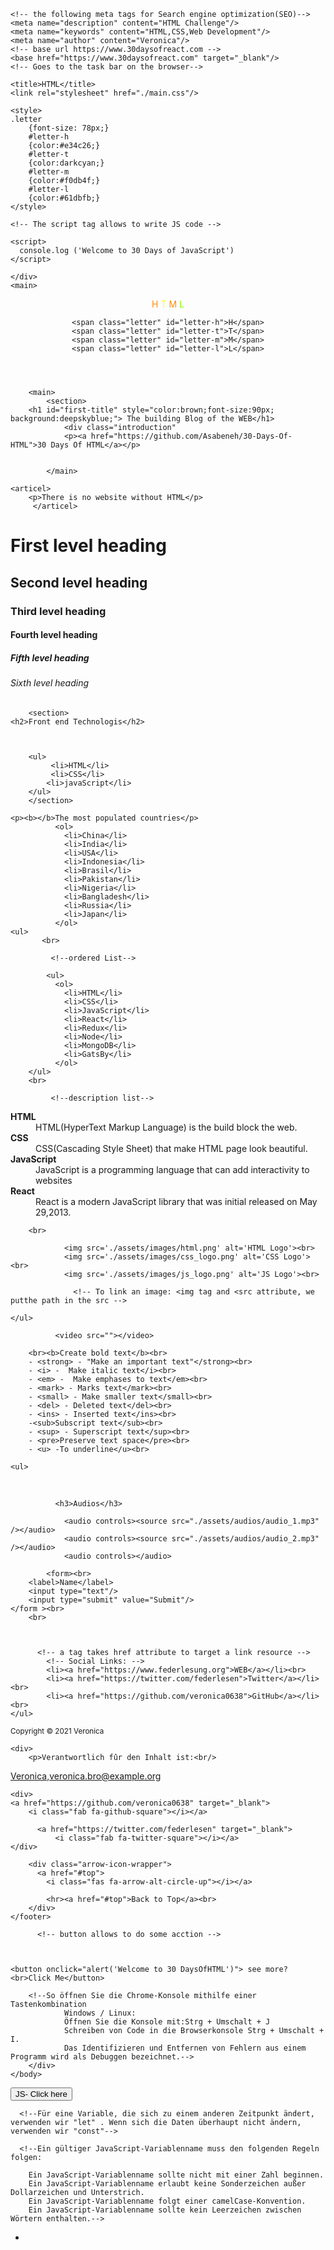 <!DOCTYPE html>
  <html lang="en">
   
<head>
  <meta charset="UTF-8"/> 
   <meta name="viewport" content="width=device-width,initial-scale=1.0"/><link rel="stylesheet" href="style.css"/>
    
    <!-- the following meta tags for Search engine optimization(SEO)-->
    <meta name="description" content="HTML Challenge"/>
    <meta name="keywords" content="HTML,CSS,Web Development"/>
    <meta name="author" content="Veronica"/>
    <!-- base url https://www.30daysofreact.com -->
    <base href="https://www.30daysofreact.com" target="_blank"/>
    <!-- Goes to the task bar on the browser-->
    
    <title>HTML</title>
    <link rel="stylesheet" href="./main.css"/>
    
    <style>
    .letter 
        {font-size: 78px;}
        #letter-h
        {color:#e34c26;}
        #letter-t
        {color:darkcyan;}
        #letter-m
        {color:#f0db4f;}
        #letter-l
        {color:#61dbfb;}
    </style>
    
    <!-- The script tag allows to write JS code -->
    
    <script>
      console.log ('Welcome to 30 Days of JavaScript')
    </script>
    
</head>
    
<body>
    <div id="root">
      <div class="wrapper">  
            
        
    </div>
    <main>
<header class="banner" id="top">
    <span style="color:darkorange">H</span>
    <span style="color:yellow">T</span>
    <span style="color:darkorange">M</span>
    <span style="color:chartreuse">L</span>
    
    <span class="letter" id="letter-h">H</span>
    <span class="letter" id="letter-t">T</span>
    <span class="letter" id="letter-m">M</span>
    <span class="letter" id="letter-l">L</span>
    
</header>
         </main>   
    
        <main>
            <section>
        <h1 id="first-title" style="color:brown;font-size:90px; background:deepskyblue;"> The building Blog of the WEB</h1>
                <div class="introduction"
                <p><a href="https://github.com/Asabeneh/30-Days-Of-HTML">30 Days Of HTML</a></p>
            
    
            </main>
        
    <articel>  
        <p>There is no website without HTML</p>
         </articel>      
    
            
  <div>
    <h1>First level heading</h1>
    <h2>Second level heading</h2>
    <h3>Third level heading</h3>
    <h4>Fourth level heading</h4>
    <h5>Fifth level heading</h5>
    <h6>Sixth level heading</h6>
        <!--h1 is 32px (2em)
            h2 is 24px (1.5em)
            h3 is 20.8px (1.3em)
            h4 is 16px (1em)
            h5 is 12.8px (0.8em)
            h6 is 11.2px (0.7em--> 
      
</div> 

        <section> 
    <h2>Front end Technologis</h2>
            
            
          
        <ul>
             <li>HTML</li>
             <li>CSS</li>
            <li>javaScript</li>
        </ul>
        </section>  
    
    <p><b></b>The most populated countries</p>
              <ol>
                <li>China</li>
                <li>India</li>
                <li>USA</li>
                <li>Indonesia</li>
                <li>Brasil</li>
                <li>Pakistan</li>
                <li>Nigeria</li>
                <li>Bangladesh</li>
                <li>Russia</li>
                <li>Japan</li>
              </ol>
    <ul>
           <br>
        
             <!--ordered List-->
            
            <ul>
              <ol>
                <li>HTML</li>
                <li>CSS</li>
                <li>JavaScript</li>
                <li>React</li>
                <li>Redux</li>
                <li>Node</li>
                <li>MongoDB</li>
                <li>GatsBy</li>
              </ol>
        </ul>
        <br>
        
             <!--description list-->
    
<dl>
        <dt><b>HTML</b></dt>
            <dd>HTML(HyperText Markup Language) is the build block the web.</dd>
        <dt><b>CSS</b></dt>
            <dd>CSS(Cascading Style Sheet) that make HTML page look beautiful.</dd><dd></dd>
        <dt><b>JavaScript</b></dt>
            <dd>JavaScript is a programming language that can add interactivity to websites</dd>
        <dt><b>React</b></dt>
            <dd>React is a modern JavaScript library that was initial released on May 29,2013.</dd>
</dl>
        
        <br>
            
                <img src='./assets/images/html.png' alt='HTML Logo'><br>
                <img src='./assets/images/css_logo.png' alt='CSS Logo'><br>
                <img src='./assets/images/js_logo.png' alt='JS Logo'><br>
            
                  <!-- To link an image: <img tag and <src attribute, we putthe path in the src -->

    </ul>

              <video src=""></video>
              
        <br><b>Create bold text</b><br>
        - <strong> - "Make an important text"</strong><br>
        - <i> -  Make italic text</i><br>
        - <em> -  Make emphases to text</em><br>
        - <mark> - Marks text</mark><br>
        - <small> - Make smaller text</small><br>
        - <del> - Deleted text</del><br>
        - <ins> - Inserted text</ins><br>
        -<sub>Subscript text</sub><br>
        - <sup> - Superscript text</sup><br>
        - <pre>Preserve text space</pre><br>
        - <u> -To underline</u><br>
            
    <ul>
            
   <br>
    

            
              <h3>Audios</h3>
    
                <audio controls><source src="./assets/audios/audio_1.mp3" /></audio>
                <audio controls><source src="./assets/audios/audio_2.mp3" /></audio>
                <audio controls></audio>
         
            <form><br>
        <label>Name</label> 
        <input type="text"/>
        <input type="submit" value="Submit"/>
    </form ><br>
        <br>
        
    
        
          <!-- a tag takes href attribute to target a link resource -->
            <!-- Social Links: -->
            <li><a href="https://www.federlesung.org">WEB</a></li><br>
            <li><a href="https://twitter.com/federlesen">Twitter</a></li><br>
            <li><a href="https://github.com/veronica0638">GitHub</a></li><br>
    </ul>
              
        
                  
                  
<footer>
    <div>
        <small>Copyright &copy; 2021  Veronica</small>
    </div>
    
    <div>
        <p>Verantwortlich fûr den Inhalt ist:<br/>
<a href="mailto:veronica.bro@example.org">Veronica,veronica.bro@example.org</a></p>
    </div>
    
    <div>
    <a href="https://github.com/veronica0638" target="_blank">
        <i class="fab fa-github-square"></i></a>
          
          <a href="https://twitter.com/federlesen" target="_blank">
              <i class="fab fa-twitter-square"></i></a>
    </div>
    
        <div class="arrow-icon-wrapper">
          <a href="#top">
            <i class="fas fa-arrow-alt-circle-up"></i></a>
            
            <hr><a href="#top">Back to Top</a><br>
        </div>
    </footer>
                  
          <!-- button allows to do some acction --> 
        
           
    
    <button onclick="alert('Welcome to 30 DaysOfHTML')"> see more?<br>Click Me</button>

        <!--So öffnen Sie die Chrome-Konsole mithilfe einer Tastenkombination
                Windows / Linux:
                Öffnen Sie die Konsole mit:Strg + Umschalt + J
                Schreiben von Code in die Browserkonsole Strg + Umschalt + I.
                Das Identifizieren und Entfernen von Fehlern aus einem Programm wird als Debuggen bezeichnet.-->
        </div>
    </body>
</html>


<!DOCTYPE html>
 <html> 
  <head> 
    <title> 30DaysOfJavaScript: Inline-Skript</title> 
  </head> 
  <body> 
    <button onclick="alert('Welcome to 30DaysOfJavaScript')"> JS- Click here </button> <script>console.log('welcome to 30daysofJavaSript'</script>
      
      <!--Für eine Variable, die sich zu einem anderen Zeitpunkt ändert, verwenden wir "let" . Wenn sich die Daten überhaupt nicht ändern, verwenden wir "const"-->
      
      <!--Ein gültiger JavaScript-Variablenname muss den folgenden Regeln folgen:

        Ein JavaScript-Variablenname sollte nicht mit einer Zahl beginnen.
        Ein JavaScript-Variablenname erlaubt keine Sonderzeichen außer Dollarzeichen und Unterstrich.
        Ein JavaScript-Variablenname folgt einer camelCase-Konvention.
        Ein JavaScript-Variablenname sollte kein Leerzeichen zwischen Wörtern enthalten.--> 
  </body> 
</html>
 
  
  
  




      

            
        
                
                
          
          
-            
                 
                                       
                                          
        
